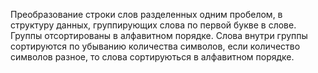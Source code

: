 Преобразование строки слов разделенных одним пробелом,
в структуру данных, группирующих слова по первой букве в слове.
Группы отсортированы в алфавитном порядке.
Слова внутри группы сортируются по убыванию количества символов,
если количество символов разное, то слова сортируються в 
алфавитном порядке.

